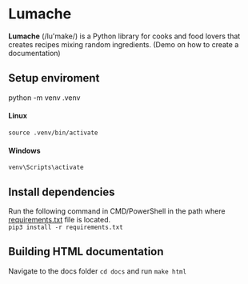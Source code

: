 Lumache
=======

**Lumache** (/lu'make/) is a Python library for cooks and food lovers that
creates recipes mixing random ingredients. (Demo on how to create a documentation)

## Setup enviroment
python -m venv .venv

#### Linux
`source .venv/bin/activate`
#### Windows
`venv\Scripts\activate`

## Install dependencies
Run the following command in CMD/PowerShell in the path where [requirements.txt](./requirements.txt) file is located.<br>
 `pip3 install -r requirements.txt`

## Building HTML documentation
Navigate to the docs folder `cd docs` and run `make html`
